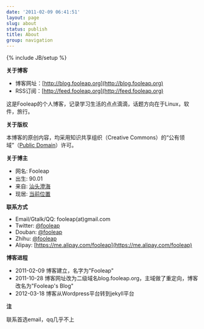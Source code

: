 ```yaml
---
date: '2011-02-09 06:41:51'
layout: page
slug: about
status: publish
title: About
group: navigation
---
```

{% include JB/setup %}

**关于博客**

* 博客网址：[http://blog.fooleap.org](http://blog.fooleap.org)
* RSS订阅：[http://feed.fooleap.org](http://feed.fooleap.org)


这是Fooleap的个人博客，记录学习生活的点点滴滴，话题方向在于Linux，软件，旅行。

**关于版权**

本博客的原创内容，均采用知识共享组织（Creative Commons）的“公有领域”（[Public Domain](http://creativecommons.org/about/pdm)）许可。

**关于博主**

* 网名:  Fooleap
* 出生:  90.01
* 来自:  [汕头澄海](http://maps.google.com/maps?&q=%E6%B1%95%E5%A4%B4%E6%BE%84%E6%B5%B7)
* 现居:  [当前位置](http://www.google.com/latitude/apps/badge/api?user=-285873226243287826&type=iframe)

**联系方式**

* Email/Gtalk/QQ: fooleap(at)gmail.com
* Twitter: [@fooleap](http://twitter.com/fooleap)
* Douban: [@fooleap](http://douban.com/people/fooleap)
* Zhihu: [@fooleap](http://zhihu.com/people/fooleap)
* Alipay: [https://me.alipay.com/fooleap](https://me.alipay.com/fooleap)

**博客进程**

* 2011-02-09 博客建立，名字为"Fooleap"
* 2011-10-28 博客网址改为二级域名blog.fooleap.org，主域做了重定向，博客改名为"Fooleap's Blog"
* 2012-03-18 博客从Wordpress平台转到jekyll平台

**注**

联系首选email，qq几乎不上

